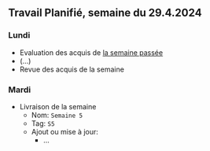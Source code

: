 ## Travail Planifié, semaine du 29.4.2024

### Lundi 

- Evaluation des acquis de [la semaine passée](2024-17.md)
- (...)
- Revue des acquis de la semaine

### Mardi 

- Livraison de la semaine
  - Nom: `Semaine 5` 
  - Tag: `S5` 
  - Ajout ou mise à jour:
    - ...

